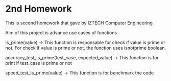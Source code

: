 # 2nd Homework

This is second homework that gave by IZTECH Computer Engineering

Aim of this project is advance use cases of functions

is_prime(value) -> This function is responsable for check if value is prime or not.
              For check if value is prime or not, the function uses isnotprime boolean.

accuracy_test_is_prime(test_case, expected_value) -> This function is for print if test_case is prime or not

speed_test_is_prime(value) -> This function is for benchmark the code